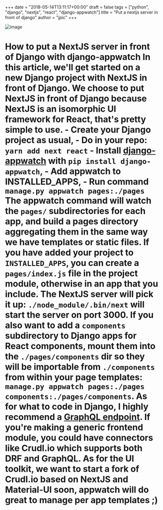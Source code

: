 +++
date = "2018-05-14T13:11:17+00:00"
draft = false
tags = ["python", "django", "nextjs", "react", "django-appwatch"]
title = "Put a nextjs server in front of django"
author = "jpic"
+++

![image](/img/2018-05-14-how-to-put-a-nextjs-server-in-front-of-django-with/b581253229bc5b47f5a8b4fb70f57a05f42b24d72d6cd5ae514d248cb2be38b8.png)

# How to put a NextJS server in front of Django with django-appwatch In this article, we'll get started on a new Django project with NextJS in front of Django. We choose to put NextJS in front of Django because NextJS is an isomorphic UI framework for React, that's pretty simple to use. \- Create your Django project as usual, \- Do in your repo: `yarn add next react` \- Install [django-appwatch](https://git.yourlabs.org/oss/appwatch) with `pip install django-appwatch`, \- Add appwatch to INSTALLED_APPS, \- Run command `manage.py appwatch pages:./pages` The appwatch command will watch the `pages/` subdirectories for each app, and build a pages directory aggregating them in the same way we have templates or static files. If you have added your project to `INSTALLED_APPS`, you can create a `pages/index.js` file in the project module, otherwise in an app that you include. The NextJS server will pick it up: `./node_module/.bin/next` will start the server on port 3000. If you also want to add a `components` subdirectory to Django apps for React components, mount them into the `./pages/components` dir so they will be importable from `./components` from within your page templates: `manage.py appwatch pages:./pages components:./pages/components`. As for what to code in Django, I highly recommend a [GraphQL endpoint](https://github.com/graphql-python/graphene-django/tree/master/examples/starwars). If you're making a generic frontend module, you could have connectors like Crudl.io which supports both DRF and GraphQL. As for the UI toolkit, we want to start a fork of Crudl.io based on NextJS and Material-UI soon, appwatch will do great to manage per app templates ;)
